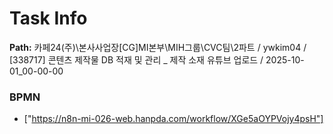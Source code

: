 # Task Info

**Path:** 카페24(주)\본사사업장\[CG]MI본부\MIH그룹\CVC팀\2파트 / ywkim04 / [338717] 콘텐츠 제작물 DB 적재 및 관리 _ 제작 소재 유튜브 업로드 / 2025-10-01_00-00-00

### BPMN
- ["https://n8n-mi-026-web.hanpda.com/workflow/XGe5aOYPVojy4psH"]

